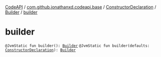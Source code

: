 [CodeAPI](../../../index.md) / [com.github.jonathanxd.codeapi.base](../../index.md) / [ConstructorDeclaration](../index.md) / [Builder](index.md) / [builder](.)

# builder

`@JvmStatic fun builder(): `[`Builder`](index.md)
`@JvmStatic fun builder(defaults: `[`ConstructorDeclaration`](../index.md)`): `[`Builder`](index.md)